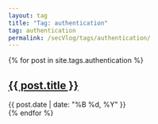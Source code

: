```yaml
---
layout: tag
title: "Tag: authentication"
tag: authentication
permalink: /secVlog/tags/authentication/
---
```


{% for post in site.tags.authentication %}
<article class="post">
    <h2><a href="{{ post.url }}">{{ post.title }}</a></h2>
    <div class="post-meta">
        <span class="date">{{ post.date | date: "%B %d, %Y" }}</span>
    </div>
</article>
{% endfor %}
